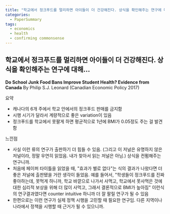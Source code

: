 ```yaml
---
title: "학교에서 정크푸드를 멀리하면 아이들이 더 건강해진다. 상식을 확인해주는 연구에 대해"
categories:
  - PaperSummary
tags:
  - economics
  - health
  - confirming commonsense
---
```


## 학교에서 정크푸드를 멀리하면 아이들이 더 건강해진다. 상식을 확인해주는 연구에 대해…

**Do School Junk Food Bans Improve Student Health? Evidence from Canada**
By Philip S.J. Leonard (Canadian Economic Policy 2017)

요약
- 캐나다의 6개 주에서 학교 안에서의 정크푸드 판매를 금지함
- 시행 시기가 달라서 계량적으로 좋은 variation이 있음
- 정크푸드를 학교에서 못팔게 하면 평균적으로 1년에 BMI가 0.05정도 주는 걸 발견함

느낀점
- 사실 이런 류의 연구가 출판하기 더 힘들 수 있음. (그리고 이 저널은 유명하지 않은 저널이라, 정말 우연히 읽었음. 내가 찾아서 읽는 저널은 아님.) 상식을 컨펌해주는 연구니까.
- 처음에 페이퍼 타이틀을 읽었을 때, "효과가 별로 없다"는 식의 결과가 나왔다면 더 좋은 저널에 출판됐을 거란 생각이 들었음. 예를 들어서, "학생들이 정크푸드를 진짜 좋아하는데, 못먹게 하니까, 학교 바깥으로 나가서 사먹고, 학교에서 못사먹은 것에 대한 심리적 보상을 위해 더 많이 사먹고, 그래서 결론적으로 BMI가 높아짐" 이런식의 연구결과였다면 counter intuitive 하니까 더 잘 팔릴 연구가 될 수 있음
- 한편으로는 이런 연구가 실제 정책 시행을 고민할 때 필요한 연구임. 다른 지역이나 나라에서 정책을 시행할 때 근거가 될 수 있으니까.
